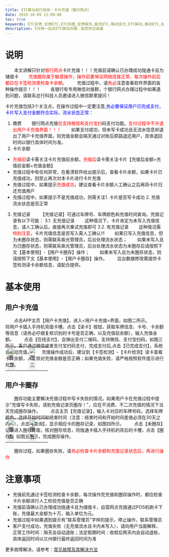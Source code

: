 ```yaml
---
title: ETC移动发行系统：卡片充值（银行网点）
date: 2019-10-09 12:00:00 
toc: true
keywords: ETC甘肃,甘肃ETC,ETC办理,甘肃紫光,紫光ETC,移动支付,ETC移动,移动ETC,在线充值,ETC办理,卡片办理,OBU办理,OBU激活,ETC手持终端,甘肃ETC办理,甘肃ETC发行,移动发行终端,ETC移动发行系统
description: 5分钟一站式ETC移动办理，助您秒过高速
---
```

# 说明
&emsp;&emsp;本文讲解只针对<span style="color:red;">银行网点</span>卡片充值！！！充值前请确认已办理成功陇通卡且为储值卡
&emsp;&emsp;<span style="color:red;">充值圈存属于敏感操作，操作前要保证网络连接正常，每次操作前后都应在卡签检测里检查卡余额。</span>
&emsp;&emsp;充值过程中，请<span style="color:red;">务必</span>注意查看软件界面的各种操作提示！！！
&emsp;&emsp;各银行有专用微信对接群，个银行网点办理过程中如果遇到问题，请联系总行科技人员邀请进入微信群里提问！

卡片充值包括3个关注点，在操作过程中一定要注意,<span style="color:blue;">务必要保证用户已完成支付，卡片写入支付金额符合实际，流水状态正常</span>：
1. 缴费
&emsp;&emsp;银行网点充值<span style="color:red;">仅支持微信和支付宝扫</span>码支付功能。<span style="color:red;">支付过程中不许退出用户卡充值界面！！！</span>
&emsp;&emsp;如果支付成功，但未写卡成功且无流水信息却退出了用户卡充值界面，则充值金额会隔天通过对账后原路退还用户，具体退回时间以银行具体时间为准。
2. 卡片余额
* <span style="color:red;">充值前</span>读卡需关注卡片充值前余额，<span style="color:red;">充值后</span>读卡需关注卡片【充值后金额=充值前金额+充值金额】
* 充值过程中有任何异常，在看清软件给出提示后，查看卡片余额，如果卡片已充值成功，则禁止再次对本卡片进行卡片充值
* 充值过程中，如果提示<span style="color:red;">充值成功</span>，建议查看卡片余额人工确认之后再将卡片归还充值用户
* 充值过程中，如果提示不是充值成功，则需关注1. 卡片是否写卡成功 2. 充值流水状态是否正常
3. 充值记录
&emsp;&emsp;【充值记录】可通过车牌号、车牌颜色和充值时间查询。充值记录有以下可能：
3.1. 无充值记录
&emsp;&emsp;这种情况下，卡片肯定为未写入充值信息，请人工确认后，直接再次重试充值即可
3.2. 有充值记录 
&emsp;&emsp;这种情况需<span style="color:red;">特别注意</span>，卡片充值信息是否写入需人工确认!!!
&emsp;&emsp;如果已写入充值信息，但为未圈存状态，则需联系紫光管理员，后台处理流水状态；
&emsp;&emsp;如果未写入且为已圈存状态，则需联系紫光管理员，后台处理流水状态为未圈存后请按照下文【基本使用】-【用户卡圈存】操作；
&emsp;&emsp;如果未写入且为未圈存状态，则请按照下文【基本使用】-【用户卡圈存】操作。
&emsp;&emsp;后台数据修改需提供卡签检测读卡余额信息，请配合提供。

# 基本使用
## 用户卡充值
&emsp;&emsp;点击APP主页【用户卡充值】，进入<用户卡充值>界面，如图二所示。
&emsp;&emsp;将用户卡插入手持机背面卡槽，点击【读卡】按钮，获取车牌信息、卡号、卡余额等信息（请务必仔细复核识别的卡号是否正确，以及充值前余额），输入充值金额。
&emsp;&emsp;点击【在线支付】，会弹出支付二维码，支持微信、支付宝扫码，如图三所示。客户通过微信或者支付宝扫码支付，完成支付后,点击【已完成支付】，系统会自动充值。
&emsp;&emsp;充值操作成功后，建议到【卡签检测】-【卡片检测】读卡查看卡片余额，人工核对充值金额是否正确；如果充值失败，请严格按照软件提示进行处理。
<table style="margin-top: -80px;">
    <td><img src="/pub-images/recharge-2.png"  width="63%" alt="图二"/></td>
    <td><img src="/pub-images/recharge-3.png"  width="60%" alt="图三"/></td>
</table>

## 用户卡圈存
&emsp;&emsp;圈存功能主要解决充值过程中写卡失败的情况。如果用户卡在充值过程中提示"充值写卡失败，请到充值记录页圈存！"，应在不消费、不二次充值的情况下当天完成圈存操作。
&emsp;&emsp;点击主页【充值记录】，输入卡对应的车牌号码，选择车牌颜色，选择开始时间和结束时间（注意：结束时间和开始时间差值必须在30天之内！），点击【查询】，显示相应卡的圈存记录，如图四所示。
&emsp;&emsp;点击【未圈存】记录进入圈存界面，核对圈存信息，将陇通卡插入手持机的背后的卡槽，点击【圈存】，如图五所示，完成圈存操作。
<table style="margin-top: -80px;">
     <td><img src="/pub-images/recharge-4.png"  width="60%"  alt="图四" /></td>
     <td><img src="/pub-images/recharge-5.png"  width="60%"  alt="图五" /></td>
</table>
&emsp;&emsp;圈存过程，如果圈存失败，请<span style="color:red;">务必检查卡片余额和充值记录状态后，再进行操作</span>

# 注意事项
* 充值前先通过卡签检测检查卡余额，每次操作完充值和圈存操作时，都应检查卡片余额进行人工检验充值是否正确
* 充值前请确认已办理成功陇通卡且为储值卡，自营网点充值通过POS机刷卡下账，充值最大金额为十万，输入单位为元。
* 充值过程中如果遇到提示有"联系管理员"字样的提示，停止操作，联系管理员 
* 客户支付成功，充值失败（无充值流水且卡内未写入），请向用户当面解释，正常工作时间：隔天会自动退账；法定假期时间：收假后两天内会自动退账，具体返回时间以兰州银行最终返回时间为准

更多故障解决，请参考：[常见故障及其解决方法](/2019/10/05/problems/)   



